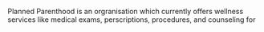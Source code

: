 Planned Parenthood is an orgranisation which currently offers wellness services like medical exams, perscriptions, procedures, and counseling for 